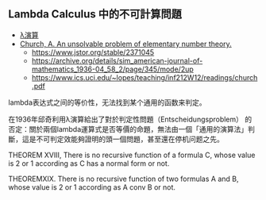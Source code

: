 ## Lambda Calculus 中的不可計算問題

* [λ演算](https://zh.wikipedia.org/wiki/%CE%9B%E6%BC%94%E7%AE%97)
* [Church, A. An unsolvable problem of elementary number theory.](https://www.ics.uci.edu/~lopes/teaching/inf212W12/readings/church.pdf)
    * https://www.jstor.org/stable/2371045
    * https://archive.org/details/sim_american-journal-of-mathematics_1936-04_58_2/page/345/mode/2up
    * https://www.ics.uci.edu/~lopes/teaching/inf212W12/readings/church.pdf

lambda表达式之间的等价性，无法找到某个通用的函数来判定。

在1936年邱奇利用λ演算給出了對於判定性問題（Entscheidungsproblem） 的否定：關於兩個lambda運算式是否等價的命題，無法由一個「通用的演算法」判斷，這是不可判定效能夠證明的頭一個問題，甚至還在停机问题之先。

THEOREM XVIII, There is no recursive function of a formula C, whose value is 2 or 1 according as C has a normal form or not.

THEOREMXIX. There is no recursive function of two formulas A and B, whose value is 2 or 1 according as A conv B or not.
